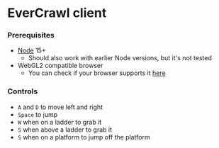 # EverCrawl client

### Prerequisites

* [Node](https://nodejs.org/en/) 15+
  * Should also work with earlier Node versions, but it's not tested
* WebGL2 compatible browser
  * You can check if your browser supports it [here](https://webglreport.com/?v=2)

### Controls

- `A` and `D` to move left and right
- `Space` to jump
- `W` when on a ladder to grab it
- `S` when above a ladder to grab it
- `S` when on a platform to jump off the platform